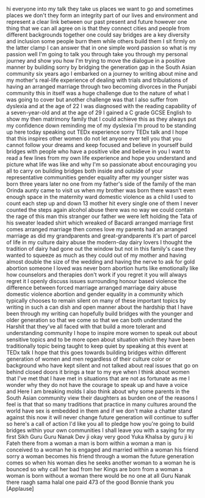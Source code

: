 
hi everyone into my talk they take us
places we want to go and sometimes
places we don&#39;t they form an integrity
part of our lives and environment and
represent a clear link between our past
present and future however one thing
that we can all agree on is that they
connect cities and people from different
backgrounds together
one could say bridges are a key
diversity and inclusion some people burn
them while others build them I sit
firmly on the latter clamp I can answer
that in one simple word passion so what
is my passion well I&#39;m going to talk you
through take you through my personal
journey and show you how I&#39;m trying to
move the dialogue in a positive manner
by building sorry by bridging the
generation gap in the South Asian
community six years ago I embarked on a
journey to writing about mine and my
mother&#39;s real-life experience of dealing
with trials and tribulations of having
an arranged marriage through two
becoming divorces in the Punjabi
community this in itself was a huge
challenge due to the nature of what I
was going to cover but another challenge
was that I also suffer from dyslexia and
at the age of 22 I was diagnosed with
the reading capability of a
seven-year-old and at the age of 29
I gained a C grade GCSE English to show
my then matrimony family that I could
achieve this as they always put my
confidence down reminding me of my
dyslexia I&#39;m proud to be standing up
here today speaking out TEDx experience
sorry TEDx talk and I hope that this
inspires other women do not let anyone
ever tell you that you cannot follow
your dreams and keep focused and believe
in yourself build bridges with people
who have a positive vibe and believe in
you I want to read a few lines from my
own life experience and hope you
understand and picture what life was
like
and why I&#39;m so passionate about
encouraging you all to carry on building
bridges both inside and outside of your
representative communities gender
equality after my younger sister was
born three years later no one from my
father&#39;s side of the family of the man
Orinda aunty came to visit us when my
brother was born there wasn&#39;t even
enough space in the maternity ward
domestic violence as a child I used to
count each step up and down 13 mother
hit every single one of them I never
counted the steps again alcohol abuse
there was no way we could contain the
rage of this man this stranger our
father we were left holding the Tata of
his sweater
leaded shirt which wreaked of Bacardi
arranged marriage
first comes arranged marriage then comes
love my parents had an arranged marriage
as did my grandparents and
great-grandparents it&#39;s part of parcel
of life in my culture dairy abuse the
modern-day dairy lovers I thought the
tradition of dairy had gone out the
window but not in this family&#39;s case
they wanted to squeeze as much as they
could out of my mother and having almost
double the size of the wedding and
having the nerve to ask for gold
abortion someone I loved was never born
abortion hurts like emotionally like how
counselors and therapies don&#39;t work if
you regret it you will always regret it
I openly discuss issues surrounding
honour based violence the difference
between forced marriage arranged
marriage dairy abuse domestic violence
abortion and gender equality in a
community which typically chooses to
remain silent on many of these important
topics by writing in such a can dish and
open manner about the hardship that I
have been through my writing can
hopefully build bridges with the younger
and
older generation so that we come so that
we can both understand the Harshit that
they&#39;ve all faced with that build a more
tolerant and understanding community I
hope to inspire more women to speak out
about sensitive topics and to be more
open about situation which they have
been traditionally topic being taught to
keep quiet by speaking at this event at
TEDx talk I hope that this goes towards
building bridges within different
generation of women and men regardless
of their culture color or background who
have kept silent and not talked about
real issues that go on behind closed
doors it brings a tear to my eye when I
think about women that I&#39;ve met that I
have met in situations that are not as
fortunate as me I wonder why they do not
have the courage to speak up and have a
voice and Here I am breaking molds I
also think about why some parents in the
South Asian community view their
daughters as burden one of the reasons I
feel is that that so many traditions
that practice in many cultures around
the world have sex is embedded in them
and if we don&#39;t make a chatter stand
against this now it will never change
future generation will continue to
suffer so here&#39;s a call of action I&#39;d
like you all to pledge how you&#39;re going
to build bridges within your own
communities I shall leave you with a
saying for my first Sikh Guru Guru Nanak
Dev ji okay very good Yuka Khalsa by
guru ji ki Fateh there from a woman a
man is born within a woman a man is
conceived to a woman he is engaged and
married within a woman his friend sorry
a woman becomes his friend through a
woman the future generation comes so
when his woman dies he seeks another
woman to a woman he is bounced so why
call her bad from her Kings are born
from a woman a woman is born without a
woman there would be no one at all Guru
Nanak there
raagh sama halal one paid 473 of the
good Bonnie thank you
[Applause]
